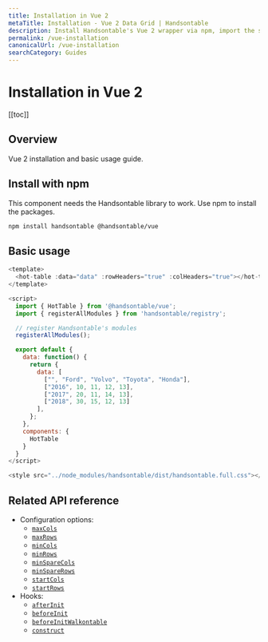 ```yaml
---
title: Installation in Vue 2
metaTitle: Installation - Vue 2 Data Grid | Handsontable
description: Install Handsontable's Vue 2 wrapper via npm, import the stylesheets, and get your application up and running.
permalink: /vue-installation
canonicalUrl: /vue-installation
searchCategory: Guides
---
```


# Installation in Vue 2

[[toc]]

## Overview

Vue 2 installation and basic usage guide.

## Install with npm

This component needs the Handsontable library to work. Use npm to install the packages.

```bash
npm install handsontable @handsontable/vue
```

## Basic usage

```js
<template>
  <hot-table :data="data" :rowHeaders="true" :colHeaders="true"></hot-table>
</template>

<script>
  import { HotTable } from '@handsontable/vue';
  import { registerAllModules } from 'handsontable/registry';

  // register Handsontable's modules
  registerAllModules();

  export default {
    data: function() {
      return {
        data: [
          ["", "Ford", "Volvo", "Toyota", "Honda"],
          ["2016", 10, 11, 12, 13],
          ["2017", 20, 11, 14, 13],
          ["2018", 30, 15, 12, 13]
        ],
      };
    },
    components: {
      HotTable
    }
  }
</script>

<style src="../node_modules/handsontable/dist/handsontable.full.css"></style>
```

## Related API reference

- Configuration options:
  - [`maxCols`](@/api/options.md#maxcols)
  - [`maxRows`](@/api/options.md#maxrows)
  - [`minCols`](@/api/options.md#mincols)
  - [`minRows`](@/api/options.md#minrows)
  - [`minSpareCols`](@/api/options.md#minsparecols)
  - [`minSpareRows`](@/api/options.md#minsparerows)
  - [`startCols`](@/api/options.md#startcols)
  - [`startRows`](@/api/options.md#startrows)
- Hooks:
  - [`afterInit`](@/api/hooks.md#afterinit)
  - [`beforeInit`](@/api/hooks.md#beforeinit)
  - [`beforeInitWalkontable`](@/api/hooks.md#beforeinitwalkontable)
  - [`construct`](@/api/hooks.md#construct)
